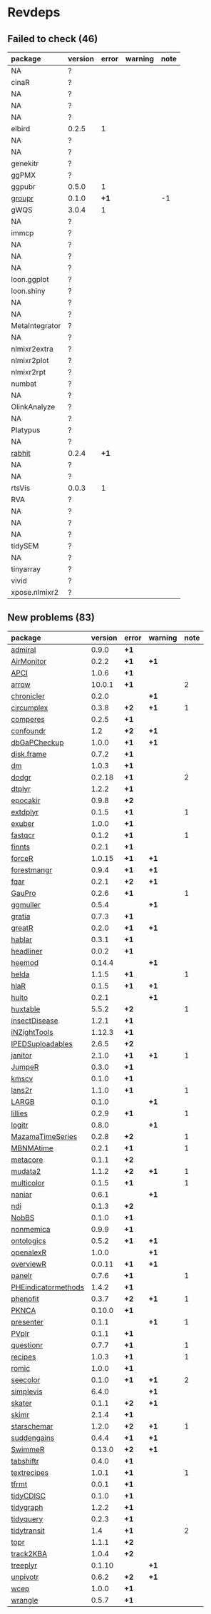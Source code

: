 # Revdeps

## Failed to check (46)

|package        |version |error  |warning |note |
|:--------------|:-------|:------|:-------|:----|
|NA             |?       |       |        |     |
|cinaR          |?       |       |        |     |
|NA             |?       |       |        |     |
|NA             |?       |       |        |     |
|NA             |?       |       |        |     |
|elbird         |0.2.5   |1      |        |     |
|NA             |?       |       |        |     |
|NA             |?       |       |        |     |
|genekitr       |?       |       |        |     |
|ggPMX          |?       |       |        |     |
|ggpubr         |0.5.0   |1      |        |     |
|[groupr](failures.md#groupr)|0.1.0   |__+1__ |        |-1   |
|gWQS           |3.0.4   |1      |        |     |
|NA             |?       |       |        |     |
|immcp          |?       |       |        |     |
|NA             |?       |       |        |     |
|NA             |?       |       |        |     |
|NA             |?       |       |        |     |
|loon.ggplot    |?       |       |        |     |
|loon.shiny     |?       |       |        |     |
|NA             |?       |       |        |     |
|NA             |?       |       |        |     |
|MetaIntegrator |?       |       |        |     |
|NA             |?       |       |        |     |
|nlmixr2extra   |?       |       |        |     |
|nlmixr2plot    |?       |       |        |     |
|nlmixr2rpt     |?       |       |        |     |
|numbat         |?       |       |        |     |
|NA             |?       |       |        |     |
|OlinkAnalyze   |?       |       |        |     |
|NA             |?       |       |        |     |
|Platypus       |?       |       |        |     |
|NA             |?       |       |        |     |
|[rabhit](failures.md#rabhit)|0.2.4   |__+1__ |        |     |
|NA             |?       |       |        |     |
|NA             |?       |       |        |     |
|rtsVis         |0.0.3   |1      |        |     |
|RVA            |?       |       |        |     |
|NA             |?       |       |        |     |
|NA             |?       |       |        |     |
|NA             |?       |       |        |     |
|tidySEM        |?       |       |        |     |
|NA             |?       |       |        |     |
|tinyarray      |?       |       |        |     |
|vivid          |?       |       |        |     |
|xpose.nlmixr2  |?       |       |        |     |

## New problems (83)

|package             |version |error  |warning |note |
|:-------------------|:-------|:------|:-------|:----|
|[admiral](problems.md#admiral)|0.9.0   |__+1__ |        |     |
|[AirMonitor](problems.md#airmonitor)|0.2.2   |__+1__ |__+1__  |     |
|[APCI](problems.md#apci)|1.0.6   |__+1__ |        |     |
|[arrow](problems.md#arrow)|10.0.1  |__+1__ |        |2    |
|[chronicler](problems.md#chronicler)|0.2.0   |       |__+1__  |     |
|[circumplex](problems.md#circumplex)|0.3.8   |__+2__ |__+1__  |1    |
|[comperes](problems.md#comperes)|0.2.5   |__+1__ |        |     |
|[confoundr](problems.md#confoundr)|1.2     |__+2__ |__+1__  |     |
|[dbGaPCheckup](problems.md#dbgapcheckup)|1.0.0   |__+1__ |__+1__  |     |
|[disk.frame](problems.md#diskframe)|0.7.2   |__+1__ |        |     |
|[dm](problems.md#dm)|1.0.3   |__+1__ |        |     |
|[dodgr](problems.md#dodgr)|0.2.18  |__+1__ |        |2    |
|[dtplyr](problems.md#dtplyr)|1.2.2   |__+1__ |        |     |
|[epocakir](problems.md#epocakir)|0.9.8   |__+2__ |        |     |
|[extdplyr](problems.md#extdplyr)|0.1.5   |__+1__ |        |1    |
|[exuber](problems.md#exuber)|1.0.0   |__+1__ |        |     |
|[fastqcr](problems.md#fastqcr)|0.1.2   |__+1__ |        |1    |
|[finnts](problems.md#finnts)|0.2.1   |__+1__ |        |     |
|[forceR](problems.md#forcer)|1.0.15  |__+1__ |__+1__  |     |
|[forestmangr](problems.md#forestmangr)|0.9.4   |__+1__ |__+1__  |     |
|[fqar](problems.md#fqar)|0.2.1   |__+2__ |__+1__  |     |
|[GauPro](problems.md#gaupro)|0.2.6   |__+1__ |        |1    |
|[ggmuller](problems.md#ggmuller)|0.5.4   |       |__+1__  |     |
|[gratia](problems.md#gratia)|0.7.3   |__+1__ |        |     |
|[greatR](problems.md#greatr)|0.2.0   |__+1__ |__+1__  |     |
|[hablar](problems.md#hablar)|0.3.1   |__+1__ |        |     |
|[headliner](problems.md#headliner)|0.0.2   |__+1__ |        |     |
|[heemod](problems.md#heemod)|0.14.4  |       |__+1__  |     |
|[helda](problems.md#helda)|1.1.5   |__+1__ |        |1    |
|[hlaR](problems.md#hlar)|0.1.5   |__+1__ |__+1__  |     |
|[huito](problems.md#huito)|0.2.1   |       |__+1__  |     |
|[huxtable](problems.md#huxtable)|5.5.2   |__+2__ |        |1    |
|[insectDisease](problems.md#insectdisease)|1.2.1   |__+1__ |        |     |
|[iNZightTools](problems.md#inzighttools)|1.12.3  |__+1__ |        |     |
|[IPEDSuploadables](problems.md#ipedsuploadables)|2.6.5   |__+2__ |        |     |
|[janitor](problems.md#janitor)|2.1.0   |__+1__ |__+1__  |1    |
|[JumpeR](problems.md#jumper)|0.3.0   |__+1__ |        |     |
|[kmscv](problems.md#kmscv)|0.1.0   |__+1__ |        |     |
|[lans2r](problems.md#lans2r)|1.1.0   |__+1__ |        |1    |
|[LARGB](problems.md#largb)|0.1.0   |       |__+1__  |     |
|[lillies](problems.md#lillies)|0.2.9   |__+1__ |        |1    |
|[logitr](problems.md#logitr)|0.8.0   |       |__+1__  |     |
|[MazamaTimeSeries](problems.md#mazamatimeseries)|0.2.8   |__+2__ |        |1    |
|[MBNMAtime](problems.md#mbnmatime)|0.2.1   |__+1__ |        |1    |
|[metacore](problems.md#metacore)|0.1.1   |__+2__ |        |     |
|[mudata2](problems.md#mudata2)|1.1.2   |__+2__ |__+1__  |1    |
|[multicolor](problems.md#multicolor)|0.1.5   |__+1__ |        |1    |
|[naniar](problems.md#naniar)|0.6.1   |       |__+1__  |     |
|[ndi](problems.md#ndi)|0.1.3   |__+2__ |        |     |
|[NobBS](problems.md#nobbs)|0.1.0   |__+1__ |        |     |
|[nonmemica](problems.md#nonmemica)|0.9.9   |__+1__ |        |     |
|[ontologics](problems.md#ontologics)|0.5.2   |__+1__ |__+1__  |     |
|[openalexR](problems.md#openalexr)|1.0.0   |       |__+1__  |     |
|[overviewR](problems.md#overviewr)|0.0.11  |__+1__ |__+1__  |     |
|[panelr](problems.md#panelr)|0.7.6   |__+1__ |        |1    |
|[PHEindicatormethods](problems.md#pheindicatormethods)|1.4.2   |__+1__ |        |     |
|[phenofit](problems.md#phenofit)|0.3.7   |__+2__ |__+1__  |1    |
|[PKNCA](problems.md#pknca)|0.10.0  |__+1__ |        |     |
|[presenter](problems.md#presenter)|0.1.1   |       |__+1__  |1    |
|[PVplr](problems.md#pvplr)|0.1.1   |__+1__ |        |     |
|[questionr](problems.md#questionr)|0.7.7   |__+1__ |        |1    |
|[recipes](problems.md#recipes)|1.0.3   |__+1__ |        |1    |
|[romic](problems.md#romic)|1.0.0   |__+1__ |        |     |
|[seecolor](problems.md#seecolor)|0.1.0   |__+1__ |__+1__  |2    |
|[simplevis](problems.md#simplevis)|6.4.0   |       |__+1__  |     |
|[skater](problems.md#skater)|0.1.1   |__+2__ |__+1__  |     |
|[skimr](problems.md#skimr)|2.1.4   |__+1__ |        |     |
|[starschemar](problems.md#starschemar)|1.2.0   |__+2__ |__+1__  |1    |
|[suddengains](problems.md#suddengains)|0.4.4   |__+1__ |__+1__  |     |
|[SwimmeR](problems.md#swimmer)|0.13.0  |__+2__ |__+1__  |     |
|[tabshiftr](problems.md#tabshiftr)|0.4.0   |__+1__ |        |     |
|[textrecipes](problems.md#textrecipes)|1.0.1   |__+1__ |        |1    |
|[tfrmt](problems.md#tfrmt)|0.0.1   |__+1__ |        |     |
|[tidyCDISC](problems.md#tidycdisc)|0.1.0   |__+1__ |        |     |
|[tidygraph](problems.md#tidygraph)|1.2.2   |__+1__ |        |     |
|[tidyquery](problems.md#tidyquery)|0.2.3   |__+1__ |        |     |
|[tidytransit](problems.md#tidytransit)|1.4     |__+1__ |        |2    |
|[topr](problems.md#topr)|1.1.1   |__+2__ |        |     |
|[track2KBA](problems.md#track2kba)|1.0.4   |__+2__ |        |     |
|[treeplyr](problems.md#treeplyr)|0.1.10  |       |__+1__  |     |
|[unpivotr](problems.md#unpivotr)|0.6.2   |__+2__ |__+1__  |     |
|[wcep](problems.md#wcep)|1.0.0   |__+1__ |        |     |
|[wrangle](problems.md#wrangle)|0.5.7   |__+1__ |        |     |

